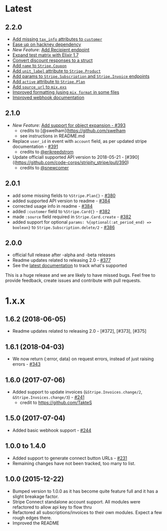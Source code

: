 # Latest

## 2.2.0

- [Add missing `tax_info` attributes to `customer`](https://github.com/code-corps/stripity_stripe/pull/410)
- [Ease up on hackney dependency](https://github.com/code-corps/stripity_stripe/pull/407)
- *New Feature:* [Add Recipient endpoint](https://github.com/code-corps/stripity_stripe/pull/405)
- [Expand test matrix with Elixir 1.7](https://github.com/code-corps/stripity_stripe/pull/404)
- [Convert discount responses to a struct](https://github.com/code-corps/stripity_stripe/pull/403)
- [Add `name` to `Stripe.Coupon`](https://github.com/code-corps/stripity_stripe/pull/402)
- [Add `unit_label` attribute to `Stripe.Product`](https://github.com/code-corps/stripity_stripe/pull/401)
- [Add params to `Stripe.Subscription` and `Stripe.Invoice` endpoints](https://github.com/code-corps/stripity_stripe/pull/400)
- [Add `active` attribute to `Stripe.Plan`](https://github.com/code-corps/stripity_stripe/pull/399)
- [Add `source_url` to `mix.exs`](https://github.com/code-corps/stripity_stripe/pull/398)
- [Improved formatting (using `mix format` in some files](https://github.com/code-corps/stripity_stripe/pull/397)
- [Improved webhook documentation](https://github.com/code-corps/stripity_stripe/pull/395)

## 2.1.0

- *New Feature:* [Add support for object expansion - #393](https://github.com/code-corps/stripity_stripe/pull/393) 
  - credits to [@swelham](https://github.com/swelham
  - see instructions in README.md
- Replace `user_id` in event with `account` field, as per updated stripe documentation - [#391](https://github.com/code-corps/stripity_stripe/pull/391)
  - credits to [@erikreedstrom](https://github.com/erikreedstrom)
- Update officiall supported API version to 2018-05-21 - [#390]((https://github.com/code-corps/stripity_stripe/pull/390)
  - credits to [@snewcomer](https://github.com/snewcomer)

## 2.0.1

- add some missing fields to `%Stripe.Plan{}` - [#380](https://github.com/code-corps/stripity_stripe/pull/380)
- added supported API version to readme - [#384](https://github.com/code-corps/stripity_stripe/pull/384)
- corrected usage info in readme - [#384](https://github.com/code-corps/stripity_stripe/pull/384)
- added `:customer` field to `%Stripe.Card{}` - [#382](https://github.com/code-corps/stripity_stripe/pull/382)
- made `:source` field required in `Stripe.Card.create` - [#382](https://github.com/code-corps/stripity_stripe/pull/382)
- added support for optional `params: %{optional(:at_period_end) => boolean}` to `Stripe.Subscription.delete/2` - [#386](https://github.com/code-corps/stripity_stripe/pull/386)

## 2.0.0

- official full release after -alpha and -beta releases
- Readme updates related to releasing 2.0 - [#377](https://github.com/code-corps/stripity_stripe/pull/377)
- See the [latest documentation](https://hexdocs.pm/stripity_stripe/api-reference.html) to track what's supported

This is a huge release and we are likely to have missed bugs. Feel free to provide feedback, create issues and contribute with pull requests.

# 1.x.x

## 1.6.2 (2018-06-05)

- Readme updates related to releasing 2.0 - [#372], [#373], [#375]

## 1.6.1 (2018-04-03)

- We now return {:error, data} on request errors, instead of just raising errors - [#343](https://github.com/code-corps/stripity_stripe/pull/343)

## 1.6.0 (2017-07-06)

- Added support to update invoices (`&Stripe.Invoices.change/2`, `&Stripe.Invoices.change/3`) - [#241](https://github.com/code-corps/stripity_stripe/pull/241)
  - credit to https://github.com/TakteS

## 1.5.0 (2017-07-04)

- Added basic webhook support - [#244](https://github.com/code-corps/stripity_stripe/pull/244)

## 1.0.0 to 1.4.0

- Added support to generate connect button URLs - [#231](https://github.com/code-corps/stripity_stripe/pull/231)
- Remaining changes have not been tracked, too many to list.

## 1.0.0 (2015-12-22)

- Bumped version to 1.0.0 as it has become quite feature full and it has a slight breakage factor.
- Stripe Connect standalone account support. All modules were refactored to allow api key to flow thru
- Refactored all subscriptions/invoices to their own modules. Expect a few rough edges there.
- Improved the README
